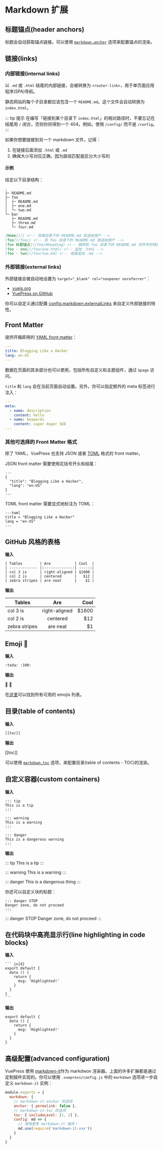# Markdown 扩展

## 标题锚点(header anchors)

标题会自动获取锚点链接。可以使用 [`markdown.anchor`](../config/#markdownanchor) 选项来配置锚点的渲染。

## 链接(links)

### 内部链接(internal links)

以 `.md` 或 `.html` 结尾的内部链接，会被转换为 `<router-link>`，用于单页面应用程序(SPA)导航。

静态网站的每个子目录都应该包含一个 `README.md`。这个文件会自动转换为 `index.html`。

::: tip 提示
在编写「链接到某个目录下 `index.html`」的相对路径时，不要忘记在结尾用 `/` 闭合，否则你将得到一个 404。例如，使用 `/config/` 而不是 `/config`。
:::

如果你想要链接到另一个 markdown 文件，记得：

1.  在链接后面添加 `.html` 或 `.md`
2.  确保大小写对应正确，因为路径匹配是区分大小写的

#### 示例

给定以下目录结构：

```
.
├─ README.md
├─ foo
│  ├─ README.md
│  ├─ one.md
│  └─ two.md
└─ bar
   ├─ README.md
   ├─ three.md
   └─ four.md
```

```md
[Home](/) <!-- 将根目录下的 README.md 发送给用户 -->
[foo](/foo/) <!-- 将 foo 目录下的 README.md 发送给用户 -->
[foo 标题锚点](/foo/#heading) <!-- 跳转到 foo 目录下的 README.md 文件中的特定锚点位置 -->
[foo - one](/foo/one.html) <!-- 追加 .html -->
[foo - two](/foo/two.md) <!-- 或者追加 .md -->
```

### 外部链接(external links)

外部链接会被自动地设置为 `target="_blank" rel="noopener noreferrer"`：

- [vuejs.org](https://vuejs.org)
- [VuePress on GitHub](https://github.com/vuejs/vuepress)

你可以自定义通过配置 [config.markdown.externalLinks](../config/#markdown-externallinks) 来自定义外部链接的特性。

## Front Matter

提供开箱即用的 [YAML front matter](https://jekyllrb.com/docs/frontmatter/)：

``` yaml
---
title: Blogging Like a Hacker
lang: en-US
---
```

数据在页面的其余部分也可以使用，包括所有自定义和主题组件，通过 `$page` 访问。

`title` 和 `lang` 会在当前页面自动设置。另外，你可以指定额外的 meta 标签进行注入：

``` yaml
---
meta:
  - name: description
    content: hello
  - name: keywords
    content: super duper SEO
---
```

### 其他可选择的 Front Matter 格式

除了 YAML，VuePress 也支持 JSON 或者 [TOML](https://github.com/toml-lang/toml) 格式的 front matter。

JSON front matter 需要使用花括号开头和结尾：

```
---
{
  "title": "Blogging Like a Hacker",
  "lang": "en-US"
}
---
```

TOML front matter 需要显式地标注为 TOML：

```
---toml
title = "Blogging Like a Hacker"
lang = "en-US"
---
```

## GitHub 风格的表格

**输入**

```
| Tables        | Are           | Cool  |
| ------------- |:-------------:| -----:|
| col 3 is      | right-aligned | $1600 |
| col 2 is      | centered      |   $12 |
| zebra stripes | are neat      |    $1 |
```

**输出**

| Tables        | Are           | Cool  |
| ------------- |:-------------:| -----:|
| col 3 is      | right-aligned | $1600 |
| col 2 is      | centered      |   $12 |
| zebra stripes | are neat      |    $1 |

## Emoji :tada:

**输入**

```
:tada: :100:
```

**输出**

:tada: :100:

在[这里](https://github.com/markdown-it/markdown-it-emoji/blob/master/lib/data/full.json)可以找到所有可用的 emojis 列表。

## 目录(table of contents)

**输入**

```
[[toc]]
```

**输出**

[[toc]]

可以使用 [`markdown.toc`](../config/#markdown-toc) 选项，来配置目录(table of contents - TOC)的渲染。

## 自定义容器(custom containers)

**输入**

```
::: tip
This is a tip
:::

::: warning
This is a warning
:::

::: danger
This is a dangerous warning
:::
```

**输出**

::: tip
This is a tip
:::

::: warning
This is a warning
:::

::: danger
This is a dangerous thing
:::

你还可以自定义块的标题：

```
::: danger STOP
Danger zone, do not proceed
:::
```

::: danger STOP
Danger zone, do not proceed
:::

## 在代码块中高亮显示行(line highlighting in code blocks)

**输入**

````
``` js{4}
export default {
  data () {
    return {
      msg: 'Highlighted!'
    }
  }
}
```
````

**输出**

``` js{4}
export default {
  data () {
    return {
      msg: 'Highlighted!'
    }
  }
}
```

## 高级配置(advanced configuration)

VuePress 使用 [markdown-it](https://github.com/markdown-it/markdown-it)作为 markdwon 渲染器。上面的许多扩展都是通过定制插件实现的。你可以使用 `.vuepress/config.js` 中的 `markdown` 选项进一步自定义 `markdown-it` 实例：

``` js
module.exports = {
  markdown: {
    // markdown-it-anchor 的选项
    anchor: { permalink: false },
    // markdown-it-toc 的选项
    toc: { includeLevel: [1, 2] },
    config: md => {
      // 使用更多 markdown-it 插件！
      md.use(require('markdown-it-xxx'))
    }
  }
}
```
